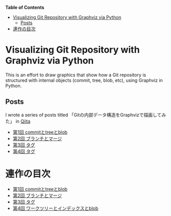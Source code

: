 <!-- START doctoc generated TOC please keep comment here to allow auto update -->
<!-- DON'T EDIT THIS SECTION, INSTEAD RE-RUN doctoc TO UPDATE -->
**Table of Contents**

- [Visualizing Git Repository with Graphviz via Python](#visualizing-git-repository-with-graphviz-via-python)
  - [Posts](#posts)
- [連作の目次](#%E9%80%A3%E4%BD%9C%E3%81%AE%E7%9B%AE%E6%AC%A1)

<!-- END doctoc generated TOC please keep comment here to allow auto update -->

# Visualizing Git Repository with Graphviz via Python

This is an effort to draw graphics that show how a Git repository is structured with internal objects (commit, tree, blob, etc), using Graphviz in Python.


## Posts

I wrote a series of posts titled 「Gitの内部データ構造をGraphvizで描画してみた」 in [Qiita](https://qiita.com/)

- [第1回 commitとtreeとblob](Qiita-1.commit_tree_blob.md)
- [第2回 ブランチとマージ](Qiita-2.branch_merge.md)
- [第3回 タグ](Qiita-3.tags.md) 
- [第4回 タグ](Qiita-4.worktree_index_blobs.md) 

# 連作の目次

- [第1回 commitとtreeとblob](https://qiita.com/kazurayam/items/deea847acaa043a52e36)
- [第2回 ブランチとマージ](https://qiita.com/kazurayam/items/18419085764ff1d81406)
- [第3回 タグ](https://qiita.com/kazurayam/items/4ed4c69078c86c2f1a8c)
- [第4回 ワークツリーとインデックスとblob](https://qiita.com/kazurayam/items/66e8ecb7f3315e494040)
